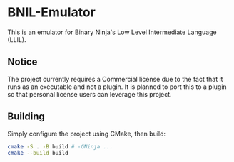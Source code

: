 # BNIL-Emulator

This is an emulator for Binary Ninja's Low Level Intermediate Language (LLIL).

## Notice
The project currently requires a Commercial license due to the fact that it
runs as an executable and not a plugin. It is planned to port this to a plugin
so that personal license users can leverage this project.

## Building

Simply configure the project using CMake, then build:

```sh
cmake -S . -B build # -GNinja ...
cmake --build build
```
